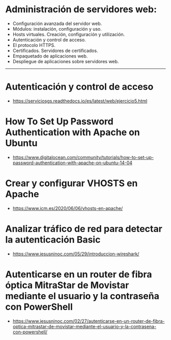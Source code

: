 # Administración de servidores web:
- Configuración avanzada del servidor web.
- Módulos: instalación, configuración y uso.
- Hosts virtuales. Creación, configuración y utilización.
- Autenticación y control de acceso.
- El protocolo HTTPS.
- Certificados. Servidores de certificados.
- Empaquetado de aplicaciones web.
- Despliegue de aplicaciones sobre servidores web.

---------------

# Autenticación y control de acceso
* https://serviciosgs.readthedocs.io/es/latest/web/ejercicio5.html

# How To Set Up Password Authentication with Apache on Ubuntu
* https://www.digitalocean.com/community/tutorials/how-to-set-up-password-authentication-with-apache-on-ubuntu-14-04

# Crear y configurar VHOSTS en Apache
* https://www.icm.es/2020/06/06/vhosts-en-apache/

# Analizar tráfico de red para detectar la autenticación Basic
* https://www.jesusninoc.com/05/29/introduccion-wireshark/

# Autenticarse en un router de fibra óptica MitraStar de Movistar mediante el usuario y la contraseña con PowerShell
* https://www.jesusninoc.com/02/27/autenticarse-en-un-router-de-fibra-optica-mitrastar-de-movistar-mediante-el-usuario-y-la-contrasena-con-powershell/
